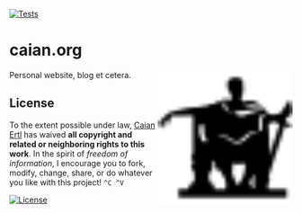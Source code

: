 [![Tests][gh-tc-shield]][gh-tc-url]

# caian.org

<img src="icon.svg" height="240px" align="right"/>

Personal website, blog et cetera.

[gh-tc-shield]: https://img.shields.io/github/workflow/status/caian-org/caian.org/build-and-push?label=deploy&logo=github&style=flat-square
[gh-tc-url]: https://github.com/caian-org/caian.org/actions/workflows/build-and-push.yml


## License

To the extent possible under law, [Caian Ertl][me] has waived **all copyright
and related or neighboring rights to this work**. In the spirit of _freedom of
information_, I encourage you to fork, modify, change, share, or do whatever
you like with this project! `^C ^V`

[![License][cc-shield]][cc-url]

[me]: https://github.com/upsetbit
[cc-shield]: https://forthebadge.com/images/badges/cc-0.svg
[cc-url]: http://creativecommons.org/publicdomain/zero/1.0
